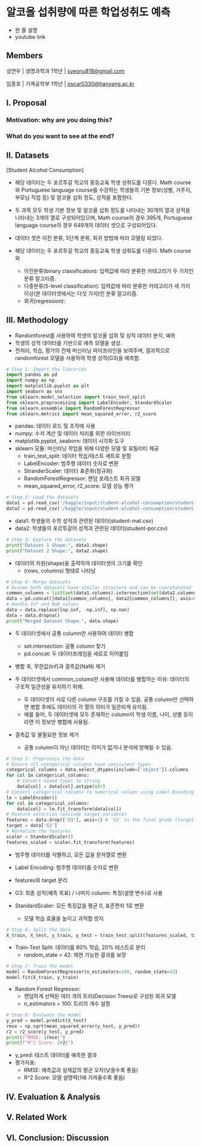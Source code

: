 # 알코올 섭취량에 따른 학업성취도 예측
- 한 줄 설명
- youtube link
  
## Members
성연우 | 생명과학과 1학년 | syeonu818@gmail.com

임종호 | 기계공학부 1학년 | oscar0330@hanyang.ac.kr

## I. Proposal
   ### Motivation: why are you doing this? ###
   
   ### What do you want to see at the end? ###

## II. Datasets

   [Student Alcohol Consumption]
   - 해당 데이터는 두 포르투갈 학교의 중등교육 학생 성취도를 다룬다. Math course와 Portuguese language course를 수강하는 학생들의 기본 정보(성별, 거주지, 부모님 직업 등) 및 알코올 섭취 정도, 성적을 포함한다.
   - 두 과목 모두 학생 기본 정보 및 알코올 섭취 정도를 나타내는 30개의 열과 성적을 나타내는 3개의 열로 구성되어있으며, Math course의 경우 395개, Portuguese language course의 경우 649개의 데이터 셋으로 구성되어있다.
   - 데이터 셋은 이진 분류, 5단계 분류, 회귀 방법에 따라 모델링 되었다.



   - 해당 데이터는 두 포르투갈 학교의 중등교육 학생 성취도를 다룬다. Math course 와 




      - 이진분류(binary classification): 입력값에 따라 분류한 카테고리가 두 가지인 분류 알고리즘. 
      - 다중분류(5-level classification): 입력값에 따라 분류한 카테고리가 세 가지 이상(본 데이터셋에서는 다섯 가지)인 분류 알고리즘.
      - 회귀(regression):



## III. Methodology
   - Randomforest를 사용하여 학생의 알코올 섭취 및 성적 데이터 분석, 예측
   - 학생의 성적 데이터를 기반으로 예측 모델을 생성.
   - 전처리, 학습, 평가의 전체 머신러닝 파이프라인을 보여주며, 결과적으로 randomforest 모델을 사용하여 학생 성적(G3)을 예측함. 

```python
# Step 1: Import the libraries
import pandas as pd
import numpy as np
import matplotlib.pyplot as plt
import seaborn as sns
from sklearn.model_selection import train_test_split
from sklearn.preprocessing import LabelEncoder, StandardScaler
from sklearn.ensemble import RandomForestRegressor  
from sklearn.metrics import mean_squared_error, r2_score
```
- pandas: 데이터 로드 및 조작에 사용
- numpy: 수치 계산 및 데이터 처리를 위한 라이브러리
- matplotlib.pyplot, seaborn: 데이터 시각화 도구
- sklearn 모듈: 머신러닝 작업을 위해 다양한 모델 및 유틸리티 제공
  - train_test_split: 데이터 학습/테스트 세트로 분할
  - LabelEncoder: 범주형 데이터 숫자로 변환
  - StranderScaler: 데이터 표준화(정규화)
  - RandomForestRegressor: 랜덤 포레스트 회귀 모델
  - mean_squared_error, r2_score: 모델 성능 평가

```python
# Step 2: Load the datasets
data1 = pd.read_csv('/kaggle/input/student-alcohol-consumption/student-mat.csv')
data2 = pd.read_csv('/kaggle/input/student-alcohol-consumption/student-por.csv')
```
- data1: 학생들의 수학 성적과 관련된 데이터(student-mat.csv)
- data2: 학생들의 포르투갈어 성적과 관련된 데이터(student-por.csv)

```python
# Step 3: Explore the datasets
print("Dataset 1 Shape:", data1.shape)
print("Dataset 2 Shape:", data2.shape)
```
- 데이터의 차원(shape)을 출력하여 데이터셋의 크기를 확인
  - (rows, columns) 형태로 나타남

```python
# Step 4: Merge datasets
# Assume both datasets have similar structure and can be concatenated
common_columns = list(set(data1.columns).intersection(set(data2.columns)))
data = pd.concat([data1[common_columns], data2[common_columns]], axis=0).reset_index(drop=True)
# Handle Inf and NaN values
data = data.replace([np.inf, -np.inf], np.nan)
data = data.dropna()
print("Merged Dataset Shape:", data.shape)
```
- 두 데이터셋에서 공통 column만 사용하여 데이터 병합
  - set.intersection: 공통 column 찾기
  - pd.concat: 두 데이터프레임을 세로로 이어붙임
- 병합 후, 무한값(Inf)과 결측값(NaN) 제거

- 두 데이터셋에서 common_colums만 사용해 데이터를 병합하는 이유: 데이터의 구조적 일관성을 유지하기 위해.
  - 두 데이터셋이 서로 다른 column 구조를 가질 수 있음. 공통 column만 선택하면 병합 후에도 데이터의 각 열의 의미가 일관되게 유지됨.
  - 예를 들어, 두 데이터셋에 모두 존재하는 column이 학생 이름, 나이, 성별 등이라면 이 정보만 병합에 사용됨.
- 결측값 및 불필요한 정보 제거
  - 공통 column이 아닌 데이터는 의미가 없거나 분석에 방해될 수 있음.  

```python
# Step 5: Preprocess the data
# Ensure all categorical columns have consistent types
categorical_columns = data.select_dtypes(include=['object']).columns
for col in categorical_columns:
    # Convert mixed types to string
    data[col] = data[col].astype(str)
# Convert categorical columns to numerical values using Label Encoding
le = LabelEncoder()
for col in categorical_columns:
    data[col] = le.fit_transform(data[col])
# Feature selection (exclude target variable)
features = data.drop(['G3'], axis=1) # 'G3' is the final grade (target variable)
target = data['G3']
# Normalize the features
scaler = StandardScaler()
features_scaled = scaler.fit_transform(features)
```
- 범주형 데이터를 식별하고, 모든 값을 문자열로 변환
- Label Encoding: 범주형 데이터를 숫자로 변환

- features와 target 분리
- G3: 최종 성적(예측 목표) / 나머지 column: 특징(설명 변수)로 사용

- StandardScaler: 모든 특징값을 평균 0, 표준편차 1로 변환
  - 모델 학습 효율을 높이고 과적합 방지

```python
# Step 6: Split the data
X_train, X_test, y_train, y_test = train_test_split(features_scaled, target, test_size=0.2, random_state=42)
```
- Train-Test Split: 데이터를 80% 학습, 20% 테스트로 분리
  - random_state = 42: 재현 가능한 결과를 보장

```python
# Step 7: Train the model
model = RandomForestRegressor(n_estimators=100, random_state=42)
model.fit(X_train, y_train)
```
- Random Forest Regressor:
  - 랜덤하게 선택된 여러 개의 트리(Decision Trees)로 구성된 회귀 모델
  - n_estimators = 100: 트리의 개수 설정

```python
# Step 8: Evaluate the model
y_pred = model.predict(X_test)
rmse = np.sqrt(mean_squared_error(y_test, y_pred))
r2 = r2_score(y_test, y_pred)
print(f"RMSE: {rmse}")
print(f"R^2 Score: {r2}")
```
- y_pred: 테스트 데이터를 예측한 결과
- 평가지표:
  - RMSE: 예측값과 실제값의 평균 오차(낮을수록 좋음)
  - R^2 Score: 모델 설명력(1에 가까울수록 좋음)



## IV. Evaluation & Analysis
## V. Related Work 
## VI. Conclusion: Discussion
